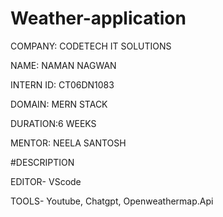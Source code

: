 # Weather-application

COMPANY: CODETECH IT SOLUTIONS

NAME: NAMAN NAGWAN

INTERN ID: CT06DN1083

DOMAIN: MERN STACK

DURATION:6 WEEKS

MENTOR: NEELA SANTOSH


#DESCRIPTION

EDITOR- VScode

TOOLS- Youtube, Chatgpt, Openweathermap.Api
